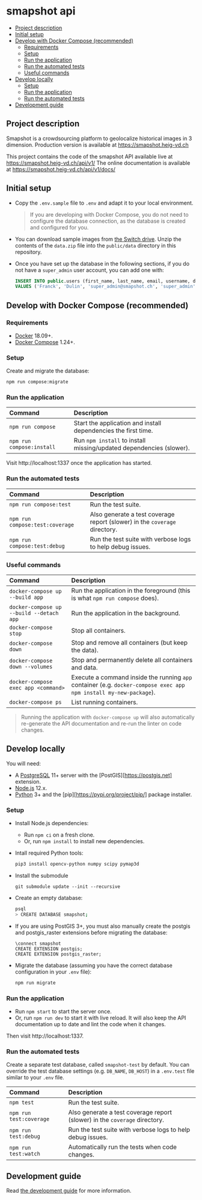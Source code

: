 # smapshot api

<!-- START doctoc generated TOC please keep comment here to allow auto update -->
<!-- DON'T EDIT THIS SECTION, INSTEAD RE-RUN doctoc TO UPDATE -->


- [Project description](#project-description)
- [Initial setup](#initial-setup)
- [Develop with Docker Compose (recommended)](#develop-with-docker-compose-recommended)
    - [Requirements](#requirements)
    - [Setup](#setup)
    - [Run the application](#run-the-application)
    - [Run the automated tests](#run-the-automated-tests)
    - [Useful commands](#useful-commands)
- [Develop locally](#develop-locally)
    - [Setup](#setup-1)
    - [Run the application](#run-the-application-1)
    - [Run the automated tests](#run-the-automated-tests-1)
- [Development guide](#development-guide)

<!-- END doctoc generated TOC please keep comment here to allow auto update -->

## Project description

Smapshot is a crowdsourcing platform to geolocalize historical images in 3 dimension.
Production version is available at https://smapshot.heig-vd.ch

This project contains the code of the smapshot API available live at https://smapshot.heig-vd.ch/api/v1/
The online documentation is available at https://smapshot.heig-vd.ch/api/v1/docs/

## Initial setup

* Copy the `.env.sample` file to `.env` and adapt it to your local environment.

  > If you are developing with Docker Compose, you do not need to configure the
  > database connection, as the database is created and configured for you.
* You can download sample images from [the Switch
  drive](https://drive.switch.ch/index.php/apps/files/?dir=/Smapshot/Sample%20Data&fileid=1891746707).
  Unzip the contents of the `data.zip` file into the `public/data` directory in
  this repository.
* Once you have set up the database in the following sections, if you do not
  have a `super_admin` user account, you can add one with:

  ```sql
  INSERT INTO public.users (first_name, last_name, email, username, date_registr, letter, lang, "password", roles, owner_id)
  VALUES ('Franck', 'Dulin', 'super_admin@smapshot.ch', 'super_admin', now(), TRUE, 'fr','$2b$12$v80JamELNdJnvHyVAQrUZOaIRJJ2BI48vTsZop4s5mgoA9jbcX4Ni', false, '{volunteer,super_admin}', 1);
  ```

## Develop with Docker Compose (recommended)

### Requirements

* [Docker](https://www.docker.com/) 18.09+.
* [Docker Compose](https://docs.docker.com/compose/) 1.24+.

### Setup

Create and migrate the database:

```bash
npm run compose:migrate
```

### Run the application

Command                   | Description
:------------------------ | :------------------------------------------------------------------
`npm run compose`         | Start the application and install dependencies the first time.
`npm run compose:install` | Run `npm install` to install missing/updated dependencies (slower).

Visit http://localhost:1337 once the application has started.

### Run the automated tests

Command                         | Description
:------------------------------ | :-------------------------------------------------------------------------
`npm run compose:test`          | Run the test suite.
`npm run compose:test:coverage` | Also generate a test coverage report (slower) in the `coverage` directory.
`npm run compose:test:debug`    | Run the test suite with verbose logs to help debug issues.

### Useful commands

Command                                  | Description
:--------------------------------------- | :----------------------------------------------------------------------------------------------------------------
`docker-compose up --build app`          | Run the application in the foreground (this is what `npm run compose` does).
`docker-compose up --build --detach app` | Run the application in the background.
`docker-compose stop`                    | Stop all containers.
`docker-compose down`                    | Stop and remove all containers (but keep the data).
`docker-compose down --volumes`          | Stop and permanently delete all containers and data.
`docker-compose exec app <command>`      | Execute a command inside the running `app` container (e.g. `docker-compose exec app npm install my-new-package`).
`docker-compose ps`                      | List running containers.

> Running the application with `docker-compose up` will also automatically
> re-generate the API documentation and re-run the linter on code changes.

## Develop locally

You will need:

* A [PostgreSQL](https://www.postgresql.org) 11+ server with the
  [PostGIS][https://postgis.net] extension.
* [Node.js](https://nodejs.org) 12.x.
* [Python](https://www.python.org) 3+ and the
  [pip][https://pypi.org/project/pip/] package installer.

### Setup

* Install Node.js dependencies:
  * Run `npm ci` on a fresh clone.
  * Or, run `npm install` to install new dependencies.
* Intall required Python tools:

  ```bash
  pip3 install opencv-python numpy scipy pymap3d
  ```
* Install the submodule
  ```
  git submodule update --init --recursive
  ```
* Create an empty database:

  ```bash
  psql
  > CREATE DATABASE smapshot;
  ```

* If you are using PostGIS 3+, you must also manually create the postgis and postgis_raster extensions before migrating the database:

  ```
  \connect smapshot
  CREATE EXTENSION postgis;
  CREATE EXTENSION postgis_raster;
  ```

* Migrate the database (assuming you have the correct database configuration in
  your `.env` file):

  ```bash
  npm run migrate
  ```


### Run the application

* Run `npm start` to start the server once.
* Or, run `npm run dev` to start it with live reload. It will also keep the API
  documentation up to date and lint the code when it changes.

Then visit http://localhost:1337.

### Run the automated tests

Create a separate test database, called `smapshot-test` by default. You can
override the test database settings (e.g. `DB_NAME`, `DB_HOST`) in a `.env.test`
file similar to your `.env` file.

Command                 | Description
:---------------------- | :-------------------------------------------------------------------------
`npm test`              | Run the test suite.
`npm run test:coverage` | Also generate a test coverage report (slower) in the `coverage` directory.
`npm run test:debug`    | Run the test suite with verbose logs to help debug issues.
`npm run test:watch`    | Automatically run the tests when code changes.

## Development guide

Read [the development guide](./DEVELOPMENT.md) for more information.
